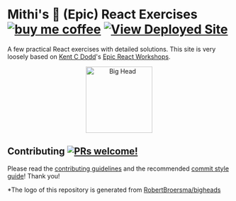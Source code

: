 # Mithi's 🌸 (Epic) React Exercises [![buy me coffee](https://img.shields.io/badge/Buy%20me%20-coffee!-orange.svg?logo=buy-me-a-coffee&color=795548)](https://ko-fi.com/minimithi) [![View Deployed Site](https://img.shields.io/badge/View%20-Deployed%20Site-orange.svg?logo=react&color=0abde3)](https://epic-react-exercises.vercel.app/)

A few practical React exercises with detailed solutions. This site is very loosely based on [Kent C Dodd](https://kentcdodds.com/)'s [Epic React Workshops](https://epicreact.dev/).

<p align="center">
    <Image src="https://bigheads.io/svg?accessory=none&body=breasts&circleColor=blue&clothing=vneck&clothingColor=red&eyebrows=serious&eyes=simple&faceMask=false&faceMaskColor=black&facialHair=none3&graphic=react&hair=long&hairColor=black&hat=beanie&hatColor=red&lashes=false&lipColor=turqoise&mask=false&mouth=serious&skinTone=brown" alt="Big Head" height="150px" width="150px" />
</p>

## Contributing [![PRs welcome!](https://img.shields.io/badge/PRs-welcome-yellow.svg?style=flat)](https://github.com/mithi/hexapod/blob/master/CONTRIBUTING.md)

Please read the [contributing guidelines](https://github.com/mithi/mithi/wiki/Contributing) and the recommended [commit style guide](https://github.com/mithi/mithi/wiki/Commit-style-guide)! Thank you!

\*The logo of this repository is generated from [RobertBroersma/bigheads](https://bigheads.io/)
